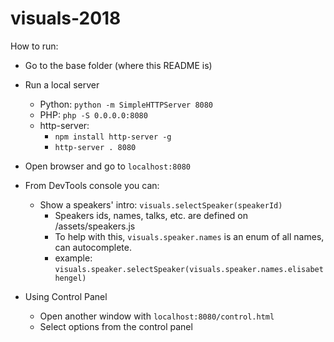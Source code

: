 # visuals-2018

How to run:

- Go to the base folder (where this README is)

- Run a local server
  - Python: ```python -m SimpleHTTPServer 8080```
  - PHP: ```php -S 0.0.0.0:8080```
  - http-server:
    - ```npm install http-server -g```
    - ```http-server . 8080```

- Open browser and go to ```localhost:8080```

- From DevTools console you can:
  - Show a speakers' intro: ```visuals.selectSpeaker(speakerId)```
    - Speakers ids, names, talks, etc. are defined on /assets/speakers.js
    - To help with this, ```visuals.speaker.names``` is an enum of all names, can autocomplete.
    - example: ```visuals.speaker.selectSpeaker(visuals.speaker.names.elisabethengel)```
    
- Using Control Panel
  - Open another window with ```localhost:8080/control.html```
  - Select options from the control panel
